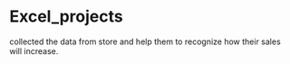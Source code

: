 # Excel_projects
collected the data from store and help them to recognize how their sales will increase.
